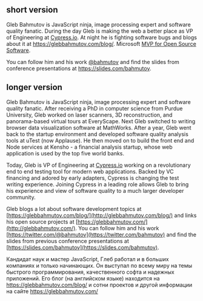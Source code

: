 ## short version

Gleb Bahmutov is JavaScript ninja, image processing expert and software quality fanatic. 
During the day Gleb is making the web a better place as VP of Engineering at [Cypress.io](https://www.cypress.io/). 
At night he is fighting software bugs and blogs about it at https://glebbahmutov.com/blog/. Microsoft [MVP for Open Source Software](https://mvp.microsoft.com/en-us/MvpSearch?kw=gleb+bahmutov).

You can follow him and his work [@bahmutov](https://twitter.com/bahmutov)
and find the slides from conference presentations at https://slides.com/bahmutov.

## longer version

Gleb Bahmutov is JavaScript ninja, image processing expert and software quality fanatic. 
After receiving a PhD in computer science from Purdue University, 
Gleb worked on laser scanners, 3D reconstruction, and panorama-based virtual tours at EveryScape.
Next Gleb switched to writing browser data visualization software at MathWorks. 
After a year, Gleb went back to the startup environment and developed software quality analysis tools at uTest (now Applause). 
He then moved on to build the front end and Node services at Kensho - a financial analysis startup, whose web 
application is used by the top five world banks.

Today, Gleb is VP of Engineering at [Cypress.io](https://www.cypress.io/) 
working on a revolutionary end to end testing tool for modern web applications.
Backed by VC financing and adored by early adapters, Cypress is changing
the test writing experience. Joining Cypress in a leading role allows Gleb to
bring his experience and view of software quality to a much larger developer community.

Gleb blogs a lot about software development topics at [https://glebbahmutov.com/blog/](http://glebbahmutov.com/blog/)
and links his open source projects at [https://glebbahmutov.com/](http://glebbahmutov.com/). 
You can follow him and his work [https://twitter.com/@bahmutov](https://twitter.com/bahmutov) 
and find the slides from previous
conference presentations at [https://slides.com/bahmutov](https://slides.com/bahmutov).

Кандидат наук и мастер JavaScript, Глеб работал и в больших компаниях и только начинающих. 
Он выступал по всему миру на темы быстрого программирования, качественного софта и надежных приложений. 
Его блог (на английском языке) находится на https://glebbahmutov.com/blog/ и сотни проектов и 
другой информации на сайте https://glebbahmutov.com/
